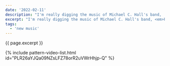 ```yaml
---
date: '2022-02-11'
description: "I'm really digging the music of Michael C. Hall's band, 'Princess Goes to the Butterfly Museum'. Here's a playlist on YouTube of my current top 5"
excerpt: "I'm really digging the music of Michael C. Hall's band, <em>Princess Goes to the Butterfly Museum</em>. Here's a YouTube playlist I've made with my current top 5 songs. Enjoy."
tags:
  - 'new music'
---
```

<p class="lead lh-sm">{{ page.excerpt }}</p>
{% include pattern-video-list.html id="PLR26aYJQa09NZsLFZ78orR2uVWrHhjp-Q" %}